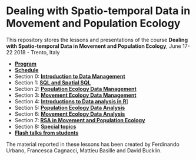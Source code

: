 # Dealing with Spatio-temporal Data in Movement and Population Ecology
This repository stores the lessons and presentations of the course **Dealing with Spatio-temporal Data in Movement and Population Ecology**, June 17-22 2018 - Trento, Italy

* **[Program](https://github.com/feurbano/data_management_2018/blob/master/program.md)**
* **[Schedule](https://github.com/feurbano/data_management_2018/blob/master/schedule.md)**
* Section 0: **[Introduction to Data Management](https://github.com/feurbano/data_management_2018/tree/master/sections/section_0)**
* Section 1: **[SQL and Spatial SQL](https://github.com/feurbano/data_management_2018/tree/master/sections/section_1)**
* Section 2: **[Population Ecology Data Management](https://github.com/feurbano/data_management_2018/tree/master/sections/section_2)**
* Section 3: **[Movement Ecology Data Management](https://github.com/feurbano/data_management_2018/tree/master/sections/section_3)**
* Section 4: **[Introductions to Data analysis in R](https://github.com/feurbano/data_management_2018/tree/master/sections/section_4)**]
* Section 5: **[Population Ecology Data Analysis](https://github.com/feurbano/data_management_2018/tree/master/sections/section_5)**
* Section 6: **[Movement Ecology Data Analysis](https://github.com/feurbano/data_management_2018/tree/master/sections/section_6)**
* Section 7: **[RSA in Movement and Population Ecology](https://github.com/feurbano/data_management_2018/tree/master/sections/section_7)**
* Section 8: **[Special topics](https://github.com/feurbano/data_management_2018/tree/master/sections/section_8)**
* **[Flash talks from students](https://github.com/feurbano/data_management_2018/tree/master/sections/flash_talks)**

The material reported in these lessons has been created by Ferdinando Urbano, Francesca Cagnacci, Mattieu Basille and David Bucklin.